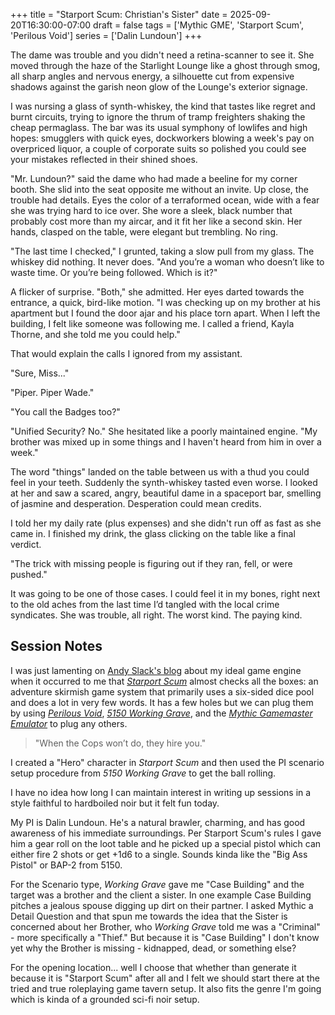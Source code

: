 +++
title = "Starport Scum: Christian's Sister"
date = 2025-09-20T16:30:00-07:00
draft = false
tags = ['Mythic GME', 'Starport Scum', 'Perilous Void']
series = ['Dalin Lundoun']
+++

The dame was trouble and you didn't need a retina-scanner to see it. She moved through the haze of the Starlight Lounge like a ghost through smog, all sharp angles and nervous energy, a silhouette cut from expensive shadows against the garish neon glow of the Lounge's exterior signage.

I was nursing a glass of synth-whiskey, the kind that tastes like regret and burnt circuits, trying to ignore the thrum of tramp freighters shaking the cheap permaglass. The bar was its usual symphony of lowlifes and high hopes: smugglers with quick eyes, dockworkers blowing a week's pay on overpriced liquor, a couple of corporate suits so polished you could see your mistakes reflected in their shined shoes.

"Mr. Lundoun?" said the dame who had made a beeline for my corner booth. She slid into the seat opposite me without an invite. Up close, the trouble had details. Eyes the color of a terraformed ocean, wide with a fear she was trying hard to ice over. She wore a sleek, black number that probably cost more than my aircar, and it fit her like a second skin. Her hands, clasped on the table, were elegant but trembling. No ring.

"The last time I checked," I grunted, taking a slow pull from my glass. The whiskey did nothing. It never does. "And you’re a woman who doesn’t like to waste time. Or you’re being followed. Which is it?"

A flicker of surprise. "Both," she admitted. Her eyes darted towards the entrance, a quick, bird-like motion. "I was checking up on my brother at his apartment but I found the door ajar and his place torn apart. When I left the building, I felt like someone was following me. I called a friend, Kayla Thorne, and she told me you could help."

That would explain the calls I ignored from my assistant.

"Sure, Miss..."

"Piper. Piper Wade."

"You call the Badges too?"

"Unified Security? No." She hesitated like a poorly maintained engine. "My brother was mixed up in some things and I haven't heard from him in over a week."

The word "things" landed on the table between us with a thud you could feel in your teeth. Suddenly the synth-whiskey tasted even worse. I looked at her and saw a scared, angry, beautiful dame in a spaceport bar, smelling of jasmine and desperation. Desperation could mean credits.

I told her my daily rate (plus expenses) and she didn't run off as fast as she came in. I finished my drink, the glass clicking on the table like a final verdict.

"The trick with missing people is figuring out if they ran, fell, or were pushed."

It was going to be one of those cases. I could feel it in my bones, right next to the old aches from the last time I’d tangled with the local crime syndicates. She was trouble, all right. The worst kind. The paying kind.

## Session Notes

I was just lamenting on [Andy Slack's blog](https://sablemage.blogspot.com) about my ideal game engine when it occurred to me that [_Starport Scum_](https://nordicweasel.posthaven.com) almost checks all the boxes: an adventure skirmish game system that primarily uses a six-sided dice pool and does a lot in very few words. It has a few holes but we can plug them by using [_Perilous Void_](https://lampblack-brimstone.itch.io/the-perilous-void), [_5150 Working Grave_](https://twohourwargames.com), and the [_Mythic Gamemaster Emulator_](https://www.wordmillgames.com) to plug any others.

> "When the Cops won’t do, they hire you."

I created a "Hero" character in _Starport Scum_ and then used the PI scenario setup procedure from _5150 Working Grave_ to get the ball rolling.

I have no idea how long I can maintain interest in writing up sessions in a style faithful to hardboiled noir but it felt fun today.

My PI is Dalin Lundoun. He's a natural brawler, charming, and has good awareness of his immediate surroundings. Per Starport Scum's rules I gave him a gear roll on the loot table and he picked up a special pistol which can either fire 2 shots or get +1d6 to a single. Sounds kinda like the "Big Ass Pistol" or BAP-2 from 5150.

For the Scenario type, _Working Grave_ gave me "Case Building" and the target was a brother and the client a sister. In one example Case Building pitches a jealous spouse digging up dirt on their partner. I asked Mythic a Detail Question and that spun me towards the idea that the Sister is concerned about her Brother, who _Working Grave_ told me was a "Criminal" - more specifically a "Thief." But because it is "Case Building" I don't know yet why the Brother is missing - kidnapped, dead, or something else?

For the opening location... well I choose that whether than generate it because it is "Starport Scum" after all and I felt we should start there at the tried and true roleplaying game tavern setup. It also fits the genre I'm going which is kinda of a grounded sci-fi noir setup.

